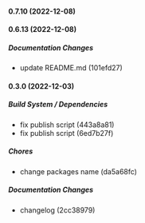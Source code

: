 #### 0.7.10 (2022-12-08)

#### 0.6.13 (2022-12-08)

##### Documentation Changes

*  update README.md (101efd27)

#### 0.3.0 (2022-12-03)

##### Build System / Dependencies

*  fix publish script (443a8a81)
*  fix publish script (6ed7b27f)

##### Chores

*  change packages name (da5a68fc)

##### Documentation Changes

*  changelog (2cc38979)


